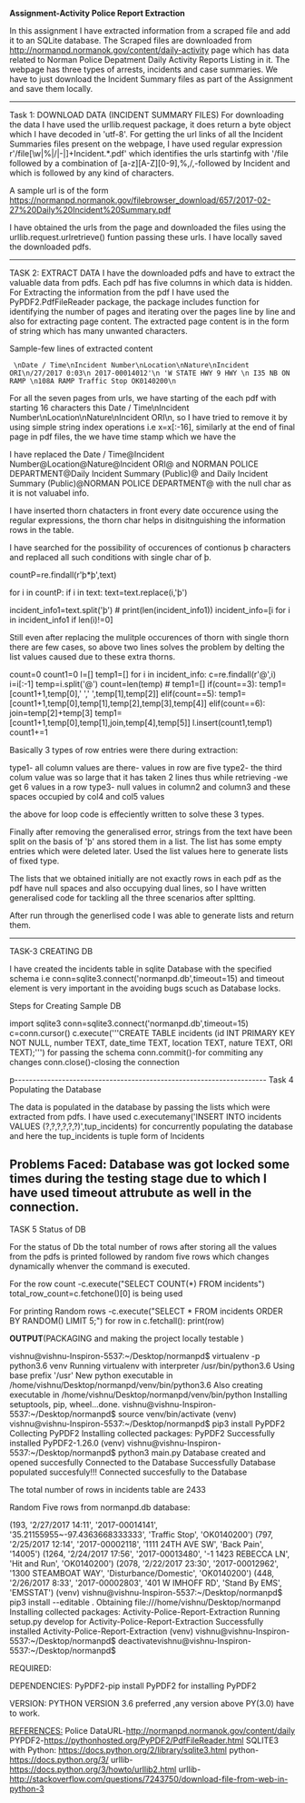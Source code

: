 **Assignment-Activity Police Report Extraction**

In this assignment I have extracted information from a scraped file and add it to an SQLite database. The Scraped files are downloaded from http://normanpd.normanok.gov/content/daily-activity page which has data related to Norman Police Depatment Daily Activity Reports Listing in it. The webpage has three types of arrests, incidents and case summaries. We have to just download the Incident Summary files as part of the Assignment and save them locally.	

------------------------------------------------------------------------------------------------
Task 1: DOWNLOAD DATA (INCIDENT SUMMARY FILES)
	For downloading the data I have used the urllib.request package, it does return a byte object which I have decoded in 'utf-8'. For getting the url links of all the Incident Summaries files present on the webpage, I have used regular expression r'/file[\w|%|/|\-|]+Incident.*\.pdf' which identifies the urls startinfg with '/file followed by a combination of [a-z][A-Z][0-9],%,/,-followed by Incident and which is followed by any kind of characters.

A sample url is of the form https://normanpd.normanok.gov/filebrowser_download/657/2017-02-27%20Daily%20Incident%20Summary.pdf 

I have obtained the urls from the page and downloaded the files using the urllib.request.urlretrieve() funtion passing these urls. I have locally saved the downloaded pdfs.

-------------------------------------------------------------------------------------------------
TASK 2: EXTRACT  DATA 
	I have the downloaded pdfs and have to extract the valuable data from pdfs. Each pdf has five columns in which data is hidden. For Extracting the information from the pdf I have used the PyPDF2.PdfFileReader package, the package includes function for identifying the number of pages and iterating over the pages line by line and also for extracting page content. The extracted page content is in the form of string which has many unwanted characters.

Sample-few lines of extracted content
 
	 \nDate / Time\nIncident Number\nLocation\nNature\nIncident ORI\n/27/2017 0:03\n 2017-00014012'\n 'W STATE HWY 9 HWY \n I35 NB ON RAMP \n108A RAMP Traffic Stop OK0140200\n

For all the seven pages from urls, we have starting of the each pdf with starting 16 characters this  Date / Time\nIncident Number\nLocation\nNature\nIncident ORI\n, so I have tried to remove it by using simple string index operations i.e x=x[:-16], similarly at the end of final page in pdf files, the we have time stamp which we have the 

I have replaced the Date / Time@Incident Number@Location@Nature@Incident ORI@ and NORMAN POLICE DEPARTMENT@Daily Incident Summary (Public)@ and Daily Incident Summary (Public)@NORMAN POLICE DEPARTMENT@  with the null char as it is not valuabel info.

I have inserted thorn chatacters in front every date occurence using the regular expressions, the thorn char helps in disitnguishing the information rows in the table.

I have searched for the possibility of occurences of contionus þ characters and replaced all such conditions with single char of þ.

countP=re.findall(r'þ*þ',text)

               
for i in countP:
        if i in text:
        	text=text.replace(i,'þ')

 incident_info1=text.split('þ')
        # print(len(incident_info1))
    incident_info=[i for i in incident_info1 if len(i)!=0]

Still even after replacing the mulitple occurences of thorn with single thorn there are few cases, so above two lines solves the problem by delting the list values caused due to these extra thorns. 



 count=0
    count1=0
    l=[]
    temp1=[]
    for i in incident_info:
        c=re.findall(r'@',i)
        i=i[:-1]
        temp=i.split('@')
        count=len(temp)
            # temp1=[]
        if(count==3): 
            temp1=[count1+1,temp[0],' ',' ',temp[1],temp[2]]
        elif(count==5):
            temp1=[count1+1,temp[0],temp[1],temp[2],temp[3],temp[4]]
        elif(count==6):
            join=temp[2]+temp[3]
            temp1=[count1+1,temp[0],temp[1],join,temp[4],temp[5]]
        l.insert(count1,temp1)
        count1+=1

Basically 3 types of row entries were there during extraction: 

type1- all column values are there- values in row are five
type2- the third colum value was so large that it has taken 2 lines thus while retrieving -we get 6 values in a row
type3- null values in column2 and column3 and these spaces occupied by col4 and col5 values

the above for loop code is effeciently written to solve these 3 types.

Finally after removing the generalised error, strings from the text have been split on the basis of 'þ' ans stored them in a list. The list has some empty entries which were deleted later. Used the list values here to generate lists of fixed type.

The lists that we obtained initially are not exactly rows in each pdf as the pdf have null spaces and also occupying dual lines, so I have written generalised code for tackling all the three scenarios after spltting.

After run through the generlised code I was able to generate lists  and return them.

--------------------------------------------------------------------------

TASK-3 
 CREATING DB

I have created the incidents table in  sqlite Database with the specified schema i.e conn=sqlite3.connect('normanpd.db',timeout=15) and timeout element is very important in the avoiding bugs scuch as Database locks.

Steps for Creating Sample DB

import sqlite3
conn=sqlite3.connect('normanpd.db',timeout=15)
c=conn.cursor()
c.execute('''CREATE TABLE incidents
               (id INT PRIMARY KEY NOT NULL,
               number TEXT,
               date_time TEXT,
               location TEXT,
               nature TEXT,
               ORI TEXT);''')
	for passing the schema
conn.commit()-for commiting any changes
conn.close()-closing the connection


p---------------------------------------------------------------------
Task 4  Populating the Database 

The data is populated in the database by passing the lists which were extracted from pdfs.
I have used c.executemany('INSERT INTO incidents VALUES (?,?,?,?,?,?)',tup_incidents) for concurrently populating the database and here the tup_incidents is tuple form of Incidents

Problems Faced: Database was got locked some times during the testing stage due to which I have used timeout attrubute as well in the connection.
------------------------------------------------------------------------
TASK 5 Status of DB

For the status of Db the total number of rows after storing all the values from the pdfs is printed followed by random five rows which changes dynamically whenver the command is executed.

For the row count -c.execute("SELECT COUNT(*) FROM incidents")
    		   total_row_count=c.fetchone()[0]   is being used

For printing Random rows -c.execute("SELECT * FROM incidents ORDER BY RANDOM() LIMIT 5;")
			    for row in c.fetchall():
				print(row)



**OUTPUT**(PACKAGING and making the project locally testable )

vishnu@vishnu-Inspiron-5537:~/Desktop/normanpd$ virtualenv -p python3.6 venv
Running virtualenv with interpreter /usr/bin/python3.6
Using base prefix '/usr'
New python executable in /home/vishnu/Desktop/normanpd/venv/bin/python3.6
Also creating executable in /home/vishnu/Desktop/normanpd/venv/bin/python
Installing setuptools, pip, wheel...done.
vishnu@vishnu-Inspiron-5537:~/Desktop/normanpd$ source venv/bin/activate
(venv) vishnu@vishnu-Inspiron-5537:~/Desktop/normanpd$ pip3 install PyPDF2
Collecting PyPDF2
Installing collected packages: PyPDF2
Successfully installed PyPDF2-1.26.0
(venv) vishnu@vishnu-Inspiron-5537:~/Desktop/normanpd$ python3 main.py
Database created and opened succesfully
Connected to the Database Successfully
Database populated succesfuly!!!
Connected succesfully to the Database

The total number of rows in incidents table are 2433


Random Five rows from normanpd.db database:

(193, '2/27/2017 14:11', '2017-00014141', '35.21155955~-97.4363668333333', 'Traffic Stop', 'OK0140200')
(797, '2/25/2017 12:14', '2017-00002118', '1111 24TH AVE SW', 'Back Pain', '14005')
(1264, '2/24/2017 17:56', '2017-00013480', '-1 1423 REBECCA LN', 'Hit and Run', 'OK0140200')
(2078, '2/22/2017 23:30', '2017-00012962', '1300 STEAMBOAT WAY', 'Disturbance/Domestic', 'OK0140200')
(448, '2/26/2017 8:33', '2017-00002803', '401 W IMHOFF RD', 'Stand By EMS', 'EMSSTAT')
(venv) vishnu@vishnu-Inspiron-5537:~/Desktop/normanpd$ pip3 install --editable .
Obtaining file:///home/vishnu/Desktop/normanpd
Installing collected packages: Activity-Police-Report-Extraction
  Running setup.py develop for Activity-Police-Report-Extraction
Successfully installed Activity-Police-Report-Extraction
(venv) vishnu@vishnu-Inspiron-5537:~/Desktop/normanpd$ deactivatevishnu@vishnu-Inspiron-5537:~/Desktop/normanpd$ 


>>>>>>>>>>>>>>>>>>>>>>>>>>>>>>>>>>>>>>>>>>>>>>>>>>>>>>>>>>>>>>>>>>>>>>>
REQUIRED:

DEPENDENCIES:
PyPDF2-pip install PyPDF2 for installing PyPDF2

VERSION:
PYTHON VERSION 3.6 preferred ,any version above PY(3.0) have to work.


<REFERENCES:>
Police DataURL-http://normanpd.normanok.gov/content/daily
PYPDF2-https://pythonhosted.org/PyPDF2/PdfFileReader.html
SQLITE3 with Python: https://docs.python.org/2/library/sqlite3.html
python-https://docs.python.org/3/
urllib-https://docs.python.org/3/howto/urllib2.html
urllib-http://stackoverflow.com/questions/7243750/download-file-from-web-in-python-3
>>>>>>>>>>>>>>>>>>>>>>>>>>>>>>>>>>>>>>>>>>>>>>>>>>>>>>>>>>>>>>>>>>>>>>>>

